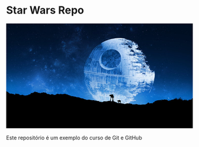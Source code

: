 # Star Wars Repo

![Estrela da Morte no espaço.](./wallpaperSW.jpg)

Este repositório é um exemplo do curso de Git e GitHub